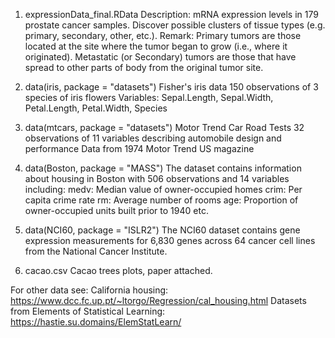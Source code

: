 1. expressionData_final.RData
Description: mRNA
expression levels in 179 prostate cancer samples. Discover possible clusters of tissue types (e.g. primary,
secondary, other, etc.). Remark: Primary tumors are those located at the site where the tumor
began to grow (i.e., where it originated). Metastatic (or Secondary) tumors
are those that have spread to other parts of body from the original
tumor site.

2. data(iris, package = "datasets") 
Fisher's iris data
150 observations of 3 species of iris flowers
Variables: Sepal.Length, Sepal.Width, Petal.Length, Petal.Width, Species

3. data(mtcars, package = "datasets")
Motor Trend Car Road Tests
32 observations of 11 variables describing automobile design and performance
Data from 1974 Motor Trend US magazine

4. data(Boston, package = "MASS")
The dataset contains information about housing in Boston with 506 observations and 14 variables including:
medv: Median value of owner-occupied homes
crim: Per capita crime rate
rm: Average number of rooms
age: Proportion of owner-occupied units built prior to 1940
etc. 

5. data(NCI60, package = "ISLR2")
The NCI60 dataset contains gene expression measurements for 6,830 genes across 64 cancer cell lines from the National Cancer Institute.

6. cacao.csv
Cacao trees plots, paper attached. 

For other data see:
California housing: https://www.dcc.fc.up.pt/~ltorgo/Regression/cal_housing.html
Datasets from Elements of Statistical Learning:  https://hastie.su.domains/ElemStatLearn/